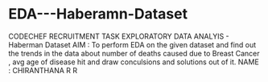 # EDA---Haberamn-Dataset
CODECHEF RECRUITMENT TASK
EXPLORATORY DATA ANALYIS - Haberman Dataset
AIM : To perform EDA on the given dataset and find out the trends in the data about number of deaths caused due to Breast Cancer , avg age of disease hit and draw conculsions and solutions out of it.
NAME : CHIRANTHANA R R
